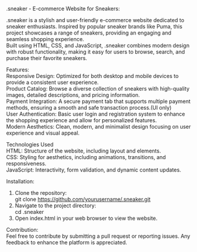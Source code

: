 .sneaker - E-commerce Website for Sneakers:

.sneaker is a stylish and user-friendly e-commerce website dedicated to sneaker enthusiasts. Inspired by popular sneaker brands like Puma, this project showcases a range of sneakers, providing an engaging and seamless shopping experience. <br> Built using HTML, CSS, and JavaScript, .sneaker combines modern design with robust functionality, making it easy for users to browse, search, and purchase their favorite sneakers.

Features:<br>
Responsive Design: Optimized for both desktop and mobile devices to provide a consistent user experience. <br>
Product Catalog: Browse a diverse collection of sneakers with high-quality images, detailed descriptions, and pricing information.<br>
Payment Integration: A secure payment tab that supports multiple payment methods, ensuring a smooth and safe transaction process.(UI only)<br>
User Authentication: Basic user login and registration system to enhance the shopping experience and allow for personalized features.<br>
Modern Aesthetics: Clean, modern, and minimalist design focusing on user experience and visual appeal.<br>

Technologies Used<br>
HTML: Structure of the website, including layout and elements.<br>
CSS: Styling for aesthetics, including animations, transitions, and responsiveness.<br>
JavaScript: Interactivity, form validation, and dynamic content updates.<br>

Installation: <br>
1. Clone the repository:<br>
git clone https://github.com/yourusername/.sneaker.git <br>
2. Navigate to the project directory:<br>
cd .sneaker<br>
3. Open index.html in your web browser to view the website.<br>

Contribution:<br>
Feel free to contribute by submitting a pull request or reporting issues. Any feedback to enhance the platform is appreciated.

